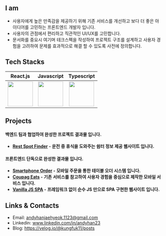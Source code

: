 ## I am

- 사용자에게 높은 만족감을 제공하기 위해 기존 서비스를 개선하고 보다 더 좋은 아이디어를 고민하는 프론트엔드 개발자 입니다.
- 사용자의 관점에서 편리하고 직관적인 UI/UX를 고민합니다.
- 문서화를 중요시 여기며 테크스펙을 작성하여 프로젝트 구조를 설계하고 사용자 경험을 고려하여 문제를 효과적으로 해결 할 수 있도록 사전에 정의합니다.

## Tech Stacks

|React.js|Javascript|Typescript|
|:-:|:-:|:-:|
| <img src="https://techstack-generator.vercel.app/react-icon.svg" width="80" height="80" /><br /> | <img src="https://techstack-generator.vercel.app/js-icon.svg" width="80" height="80" /><br /> | <img src="https://techstack-generator.vercel.app/ts-icon.svg" width="80" height="80" /><br /> | <img src="https://techstack-generator.vercel.app/python-icon.svg" width="80" height="80" /><br /> | <img src="https://techstack-generator.vercel.app/mysql-icon.svg" width="80" height="80" /><br /> |


## Projects
#### 백엔드 팀과 협업하여 완성한 프로젝트 결과물 입니다. 
- **[Rest Spot Finder](https://restspotfinder.site/) - 운전 중 휴식을 도와주는 쉼터 정보 제공 웹사이트 입니다.** 
#### 프론트엔드 단독으로 완성한 결과물 입니다.
- **[Smartphone Order](https://smartphone-order.vercel.app/) - 모바일 주문을 통한 테이블 오더 시스템 입니다.**
- **[Coupag Eats](https://coupang-eats.vercel.app/) - 기존 서비스를 참고하여 사용자 경험을 중심으로 제작한 모바일 서비스 입니다.**
- **[Vanilla JS SPA](https://vanilla-javascript-spa.vercel.app/) - 프레임워크 없이 순수 JS 만으로 SPA 구현한 웹사이트 입니다.**


## Links & Contacts

- Email: andyhanjaehyeok.1123@gmail.com
- Linkedin: www.linkedin.com/in/andyhan23
- Blog: https://velog.io/@kungfuk11/posts



